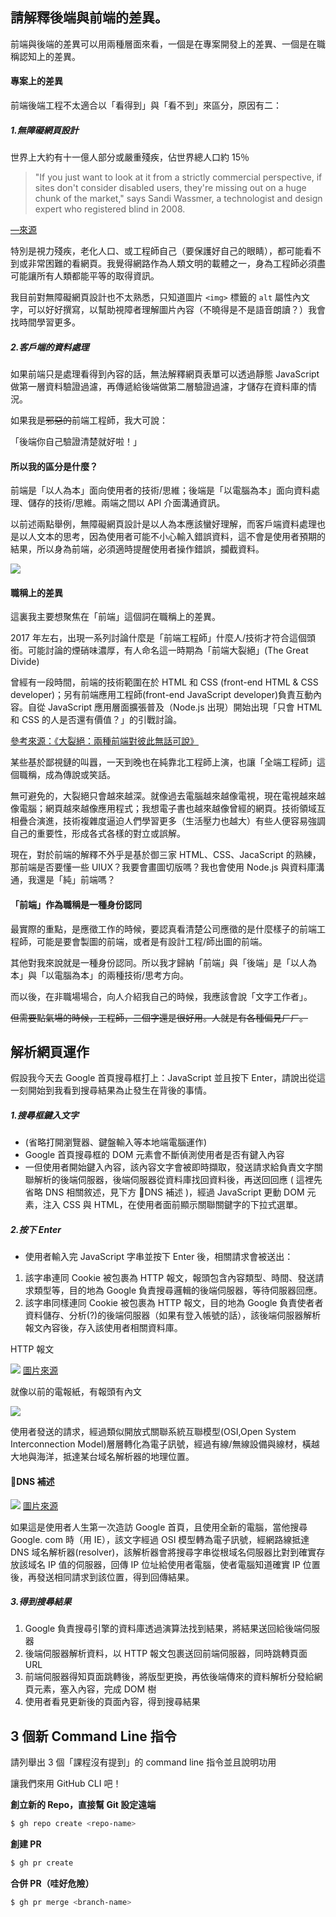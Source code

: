 ## 請解釋後端與前端的差異。

前端與後端的差異可以用兩種層面來看，一個是在專案開發上的差異、一個是在職稱認知上的差異。

#### 專案上的差異

前端後端工程不太適合以「看得到」與「看不到」來區分，原因有二：

##### 1.無障礙網頁設計

世界上大約有十一億人部分或嚴重殘疾，佔世界總人口約 15％

> "If you just want to look at it from a strictly commercial perspective, if sites don't consider disabled users, they're missing out on a huge chunk of the market," says Sandi Wassmer, a technologist and design expert who registered blind in 2008.

[—來源](https://mashable.com/2014/04/22/website-disability-friendly/)

特別是視力殘疾，老化人口、或工程師自己（要保護好自己的眼睛），都可能看不到或非常困難的看網頁。我覺得網路作為人類文明的載體之一，身為工程師必須盡可能讓所有人類都能平等的取得資訊。

我目前對無障礙網頁設計也不太熟悉，只知道圖片 `<img>` 標籤的 `alt` 屬性內文字，可以好好撰寫，以幫助視障者理解圖片內容（不曉得是不是語音朗讀？）我會找時間學習更多。

##### 2.客戶端的資料處理

如果前端只是處理看得到內容的話，無法解釋網頁表單可以透過靜態 JavaScript 做第一層資料驗證過濾，再傳遞給後端做第二層驗證過濾，才儲存在資料庫的情況。

如果我是~~邪惡的~~前端工程師，我大可說：

「後端你自己驗證清楚就好啦！」

#### 所以我的區分是什麼？

前端是「以人為本」面向使用者的技術/思維；後端是「以電腦為本」面向資料處理、儲存的技術/思維。兩端之間以 API 介面溝通資訊。

以前述兩點舉例，無障礙網頁設計是以人為本應該蠻好理解，而客戶端資料處理也是以人文本的思考，因為使用者可能不小心輸入錯誤資料，這不會是使用者預期的結果，所以身為前端，必須適時提醒使用者操作錯誤，攔截資料。

![](https://i.imgur.com/wplZCYu.png)

#### 職稱上的差異

這裏我主要想聚焦在「前端」這個詞在職稱上的差異。

2017 年左右，出現一系列討論什麼是「前端工程師」什麼人/技術才符合這個頭銜。可能討論的煙硝味濃厚，有人命名這一時期為「前端大裂絕」(The Great Divide)

曾經有一段時間，前端的技術範圍在於 HTML 和 CSS (front-end HTML & CSS developer)；另有前端應用工程師(front-end JavaScript developer)負責互動內容。自從 JavaScript 應用層面擴張普及（Node.js 出現）開始出現「只會 HTML 和 CSS 的人是否還有價值？」的引戰討論。

[參考來源：《大裂絕：兩種前端對彼此無話可說》](https://css-tricks.com/the-great-divide/)

某些基於鄙視鏈的叫囂，一天到晚也在純靠北工程師上演，也讓「全端工程師」這個職稱，成為傳說或笑話。

無可避免的，大裂絕只會越來越深。就像過去電腦越來越像電視，現在電視越來越像電腦；網頁越來越像應用程式；我想電子書也越來越像曾經的網頁。技術領域互相疊合演進，技術複雜度逼迫人們學習更多（生活壓力也越大）有些人便容易強調自己的重要性，形成各式各樣的對立或誤解。

現在，對於前端的解釋不外乎是基於御三家 HTML、CSS、JacaScript 的熟練，那前端是否要懂一些 UIUX？我要會畫圖切版嗎？我也會使用 Node.js 與資料庫溝通，我還是「純」前端嗎？

#### 「前端」作為職稱是一種身份認同

最實際的重點，是應徵工作的時候，要認真看清楚公司應徵的是什麼樣子的前端工程師，可能是要會製圖的前端，或者是有設計工程/師出圖的前端。

其他對我來說就是一種身份認同。所以我才歸納「前端」與「後端」是「以人為本」與「以電腦為本」的兩種技術/思考方向。

而以後，在非職場場合，向人介紹我自己的時候，我應該會說「文字工作者」。

~~但需要點氣場的時候，工程師，三個字還是很好用。人就是有各種偏見ㄏㄏ。~~

## 解析網頁運作

假設我今天去 Google 首頁搜尋框打上：JavaScript 並且按下 Enter，請說出從這一刻開始到我看到搜尋結果為止發生在背後的事情。

##### 1.搜尋框鍵入文字

- (省略打開瀏覽器、鍵盤輸入等本地端電腦運作)
- Google 首頁搜尋框的 DOM 元素會不斷偵測使用者是否有鍵入內容
- 一但使用者開始鍵入內容，該內容文字會被即時擷取，發送請求給負責文字關聯解析的後端伺服器，後端伺服器從資料庫找回資料後，再送回回應 ( 這裡先省略 DNS 相關敘述，見下方 📌DNS 補述 )，經過 JavaScript 更動 DOM 元素，注入 CSS 與 HTML，在使用者面前顯示關聯關鍵字的下拉式選單。

##### 2.按下 Enter

- 使用者輸入完 JavaScript 字串並按下 Enter 後，相關請求會被送出：

1. 該字串連同 Cookie 被包裹為 HTTP 報文，報頭包含內容類型、時間、發送請求類型等，目的地為 Google 負責搜尋邏輯的後端伺服器，等待伺服器回應。
2. 該字串同樣連同 Cookie 被包裹為 HTTP 報文，目的地為 Google 負責使者者資料儲存、分析(?)的後端伺服器（如果有登入帳號的話），該後端伺服器解析報文內容後，存入該使用者相關資料庫。

HTTP 報文

![](https://i.imgur.com/Cq6Gtbz.png)
[圖片來源](https://developer.mozilla.org/zh-CN/docs/Web/HTTP/Messages)

就像以前的電報紙，有報頭有內文

![](https://i.imgur.com/GAIWL6V.jpg)

使用者發送的請求，經過類似開放式關聯系統互聯模型(OSI,Open System Interconnection Model)層層轉化為電子訊號，經過有線/無線設備與線材，橫越大地與海洋，抵達某台域名解析器的地理位置。

#### 📌DNS 補述

![](https://i.imgur.com/GVm3UrA.png)
[圖片來源](https://aws.amazon.com/tw/route53/what-is-dns/?sc_channel=EL&sc_campaign=Event_2016_vid&sc_medium=YouTube&sc_content=video829&sc_detail=EVENT&sc_country=US)

如果這是使用者人生第一次造訪 Google 首頁，且使用全新的電腦，當他搜尋 Google. com 時（用 IE），該文字經過 OSI 模型轉為電子訊號，經網路線抵達 DNS 域名解析器(resolver)，該解析器會將搜尋字串從根域名伺服器比對到確實存放該域名 IP 值的伺服器，回傳 IP 位址給使用者電腦，使者電腦知道確實 IP 位置後，再發送相同請求到該位置，得到回傳結果。

##### 3.得到搜尋結果

1. Google 負責搜尋引擎的資料庫透過演算法找到結果，將結果送回給後端伺服器
2. 後端伺服器解析資料，以 HTTP 報文包裹送回前端伺服器，同時跳轉頁面 URL
3. 前端伺服器得知頁面跳轉後，將版型更換，再依後端傳來的資料解析分發給網頁元素，塞入內容，完成 DOM 樹
4. 使用者看見更新後的頁面內容，得到搜尋結果

## 3 個新 Command Line 指令

請列舉出 3 個「課程沒有提到」的 command line 指令並且說明功用

讓我們來用 GitHub CLI 吧！

**創立新的 Repo，直接幫 Git 設定遠端**

```zsh
$ gh repo create <repo-name>
```

**創建 PR**

```zsh
$ gh pr create
```

**合併 PR（哇好危險）**

```zsh
$ gh pr merge <branch-name>
```
